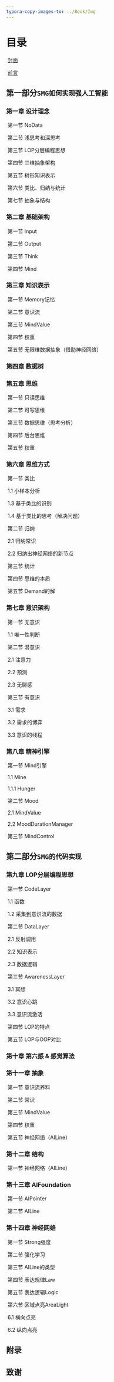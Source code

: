 ```yaml
---
typora-copy-images-to: ../Book/Img
---
```


# 目录

​	[封面](COVER.md)

​	[前言](INTRODUCTION.md)



## 第一部分`SMG如何实现强人工智能`

### 第一章  设计理念

​	第一节 NoData

​	第二节 浅思考和深思考

​	第三节 LOP分层编程思想

​	第四节 三维抽象架构

​	第五节 树形知识表示

​	第六节 类比、归纳与统计

​	第七节 抽象与结构

###     第二章  基础架构

​	第一节  Input

​	第二节  Output

​	第三节  Think

​	第四节  Mind

###     第三章 知识表示

​	第一节  Memory记忆

​	第二节  意识流

​	第三节  MindValue

​	第四节  权重

​	第五节  无限维数据抽象（借助神经网络）

### 第四章 数据树

###     第五章  思维

​	第一节  只读思维

​	第二节  可写思维

​	第三节  数据思维（思考分析）

​	第四节  后台思维

​	第五节  权重

###   第六章  思维方式

​	第一节  类比

​		1.1 小样本分析

​		1.3 基于类比的识别

​		1.4 基于类比的思考（解决问题）

​	第二节  归纳

​		2.1 归纳常识

​		2.2 归纳出神经网络的新节点

​	第三节  统计

​	第四节 思维的本质

​	第五节 Demand的解

###     第七章  意识架构

​	第一节  无意识

​		1.1 唯一性判断

​	第二节  潜意识

​		2.1 注意力

​		2.2 预测

​		2.3 无聊感

​	第三节  有意识

​		3.1 需求

​		3.2 需求的博弈

​		3.3 意识的线程

###     第八章  精神引擎

​	第一节  Mind引擎

​		1.1 Mine

​			1.1.1 Hunger

​	第二节  Mood

​		2.1 MindValue

​		2.2 MoodDurationManager

​	第三节  MindControl



## 第二部分`SMG的代码实现`

###     第九章  LOP分层编程思想

​	第一节  CodeLayer

​		1.1 函数

​		1.2 采集到意识流的数据

​	第二节  DataLayer

​		2.1 反射调用

​		2.2 知识表示

​		2.3 数据逻辑

​	第三节  AwarenessLayer

​		3.1 冥想

​		3.2 意识心跳

​		3.3 意识流激活

​	第四节 LOP的特点

​	第五节 LOP与OOP对比

### 第十章  第六感 & 感觉算法

###     第十一章  抽象

​	第一节  意识流养料

​	第二节  常识

​	第三节  MindValue

​	第四节  权重

​	第五节  神经网络（AILine）

###     第十二章  结构

​	第一节  神经网络（AILine）

###   第十三章  AIFoundation

​	第一节  AIPointer

​	第二节  AILine

### 第十四章  神经网络

​	第一节 Strong强度

​	第二节 强化学习

​	第三节 AILine的类型

​	第四节 表达规律Law

​	第五节 表达逻辑Logic

​	第六节 区域点亮AreaLight

​		6.1 横向点亮

​		6.2 纵向点亮



## 附录

## 致谢





































